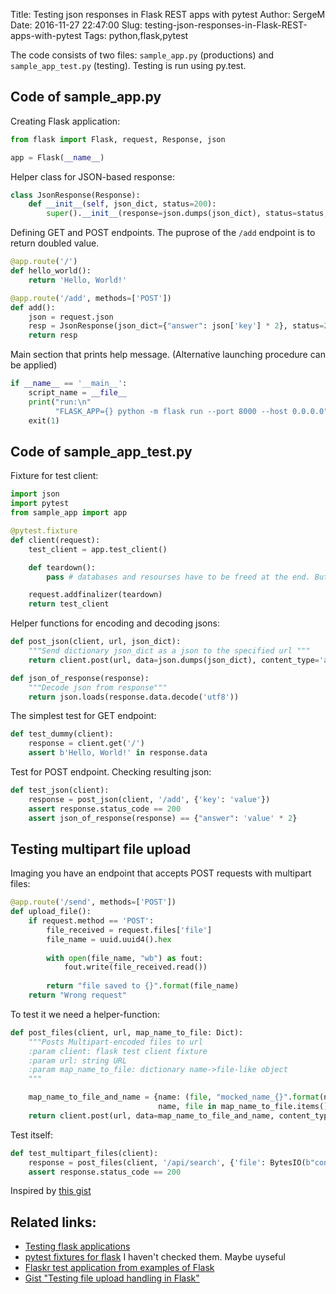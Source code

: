 Title: Testing json responses in Flask REST apps with pytest
Author: SergeM
Date: 2016-11-27 22:47:00
Slug: testing-json-responses-in-Flask-REST-apps-with-pytest
Tags: python,flask,pytest


The code consists of two files: `sample_app.py` (productions) and `sample_app_test.py` (testing). Testing is run using py.test.

## Code of sample_app.py
Creating Flask application:
```python
from flask import Flask, request, Response, json

app = Flask(__name__)
```
Helper class for JSON-based response:

```python
class JsonResponse(Response):
    def __init__(self, json_dict, status=200):
        super().__init__(response=json.dumps(json_dict), status=status, mimetype="application/json")
```

Defining GET and POST endpoints. The puprose of the `/add` endpoint is to return doubled value.

```python
@app.route('/')
def hello_world():
    return 'Hello, World!'

@app.route('/add', methods=['POST'])
def add():
    json = request.json
    resp = JsonResponse(json_dict={"answer": json['key'] * 2}, status=200)
    return resp
```
Main section that prints help message. (Alternative launching procedure can be applied)

```python
if __name__ == '__main__':
    script_name = __file__
    print("run:\n"
          "FLASK_APP={} python -m flask run --port 8000 --host 0.0.0.0".format(script_name))
    exit(1)

```


## Code of sample_app_test.py
Fixture for test client:
```python
import json
import pytest
from sample_app import app

@pytest.fixture
def client(request):
    test_client = app.test_client()

    def teardown():
        pass # databases and resourses have to be freed at the end. But so far we don't have anything

    request.addfinalizer(teardown)
    return test_client
```
Helper functions for encoding and decoding jsons:
```python
def post_json(client, url, json_dict):
    """Send dictionary json_dict as a json to the specified url """
    return client.post(url, data=json.dumps(json_dict), content_type='application/json')

def json_of_response(response):
    """Decode json from response"""
    return json.loads(response.data.decode('utf8'))

```

The simplest test for GET endpoint:
```python
def test_dummy(client):
    response = client.get('/')
    assert b'Hello, World!' in response.data
```

Test for POST endpoint. Checking resulting json:
```python
def test_json(client):
    response = post_json(client, '/add', {'key': 'value'})
    assert response.status_code == 200
    assert json_of_response(response) == {"answer": 'value' * 2}
```

## Testing multipart file upload
Imaging you have an endpoint that accepts POST requests with multipart files:
```python 
@app.route('/send', methods=['POST'])
def upload_file():
    if request.method == 'POST':
        file_received = request.files['file']
        file_name = uuid.uuid4().hex
        
        with open(file_name, "wb") as fout:
            fout.write(file_received.read())
        
        return "file saved to {}".format(file_name)
    return "Wrong request"
```

To test it we need a helper-function:
```python
def post_files(client, url, map_name_to_file: Dict):
    """Posts Multipart-encoded files to url
    :param client: flask test client fixture
    :param url: string URL
    :param map_name_to_file: dictionary name->file-like object
    """

    map_name_to_file_and_name = {name: (file, "mocked_name_{}".format(name)) for
                                 name, file in map_name_to_file.items()}
    return client.post(url, data=map_name_to_file_and_name, content_type='multipart/form-data',)
```
 
Test itself:
```python
def test_multipart_files(client):
    response = post_files(client, '/api/search', {'file': BytesIO(b"content")})
    assert response.status_code == 200
```

Inspired by [this gist](https://gist.github.com/DazWorrall/1779861)

## Related links:
* [Testing flask applications](http://flask.pocoo.org/docs/0.11/testing/)
* [pytest fixtures for flask](https://github.com/pytest-dev/pytest-flask) I haven't checked them. Maybe uyseful
* [Flaskr test application from examples of Flask](https://github.com/pallets/flask/tree/master/examples/flaskr)
* [Gist "Testing file upload handling in Flask"](https://gist.github.com/DazWorrall/1779861)
